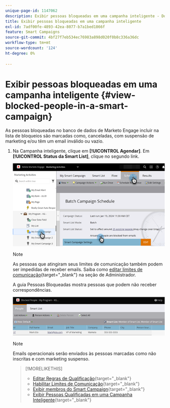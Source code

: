 ```yaml
---
unique-page-id: 1147062
description: Exibir pessoas bloqueadas em uma campanha inteligente - Documentação do Marketo - Documentação do produto
title: Exibir pessoas bloqueadas em uma campanha inteligente
exl-id: 7adf00fe-4893-42ea-8077-b7a1bed1866f
feature: Smart Campaigns
source-git-commit: 4bf27f7eb534ec76983a898d020f0b8c336a36dc
workflow-type: tm+mt
source-wordcount: '124'
ht-degree: 0%

---
```


# Exibir pessoas bloqueadas em uma campanha inteligente {#view-blocked-people-in-a-smart-campaign}

As pessoas bloqueadas no banco de dados de Marketo Engage incluir na lista de bloqueios são marcadas como, canceladas, com suspensão de marketing e/ou têm um email inválido ou vazio.

1. Na Campanha inteligente, clique em **[!UICONTROL Agendar]**. Em **[!UICONTROL Status da Smart List]**, clique no segundo link.

   ![](assets/view-blocked-people-in-a-smart-campaign-1.png)

   >[!NOTE]
   >
   >As pessoas que atingiram seus limites de comunicação também podem ser impedidas de receber emails. Saiba como [editar limites de comunicação](/help/marketo/product-docs/administration/email-setup/enable-communication-limits.md){target="_blank"} na seção de Administrador.

   A guia Pessoas Bloqueadas mostra pessoas que podem não receber correspondências.

   ![](assets/view-blocked-people-in-a-smart-campaign-2.png)

   >[!NOTE]
   >
   >Emails operacionais serão enviados às pessoas marcadas como não inscritas e com marketing suspenso.

   >[!MORELIKETHIS]
   >
   >* [Editar Regras de Qualificação](/help/marketo/product-docs/core-marketo-concepts/smart-campaigns/using-smart-campaigns/edit-qualification-rules-in-a-smart-campaign.md){target="_blank"}
   >* [Habilitar Limites de Comunicação](/help/marketo/product-docs/administration/email-setup/enable-communication-limits.md){target="_blank"}
   >* [Exibir membros do Smart Campaign](/help/marketo/product-docs/core-marketo-concepts/smart-campaigns/smart-campaign-data/view-smart-campaign-members.md){target="_blank"}
   >* [Exibir Pessoas Qualificadas em uma Campanha Inteligente](/help/marketo/product-docs/core-marketo-concepts/smart-campaigns/smart-campaign-data/view-qualified-people-in-a-smart-campaign.md){target="_blank"}
